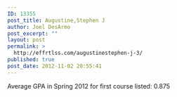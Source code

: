 ```yaml
---
ID: 13355
post_title: Augustine,Stephen J
author: Joel DesArmo
post_excerpt: ""
layout: post
permalink: >
  http://effrtlss.com/augustinestephen-j-3/
published: true
post_date: 2012-11-02 20:55:41
---
```

<p>Average GPA in Spring 2012 for first course listed: 0.875</p>